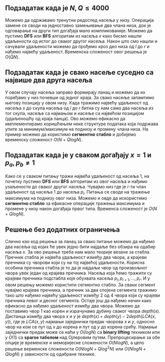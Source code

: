 ﻿## Подзадатак када је $N, Q \leq 4000$

Можемо да одржавамо тренутни редослед насеља у низу. Операција замене се своди на једноставно замењивање два члана низа, док је одговарање на други тип догађаја мало компликованије. Можемо да пустимо **DFS** или **BFS** алгоритам из насеља $x$ како бисмо нашли удаљености од истог до сваког другог насеља. Након што смо нашли и сачували удаљености можемо да прођемо кроз део низа од $l$ до $r$ и нађемо највећу удаљеност. Временска сложеност овог решења је $O(QN)$.

## Подзадатак када је свако насеље суседно са највише два друга насеља

У овом случају насеља заправо формирају ланац и можемо да их поређамо у низ почевши од једног краја. За свако насеље запамтимо његову позицију у овом низу. Када тражимо највећу удаљеност од насеља $x$ до скупа насеља од $l$ до $r$ битна су нам само два насеља из тог скупа, насеље са најмањом и насеље са највећом позицијом (удаљеношћу од краја ланца). Ово можемо ефикасно да имплементирамо коришћењем неке структуре података која подржава упите за минимум/максимум на поднизу и промену члана низа. На пример можемо да користимо **сегментно стабло** и добијемо временску сложеност $О(N + QlogN)$.

## Подзадатак када је у сваком догађају $x = 1$ и $p_a, p_b \neq 1$

Како се у сваком питању тражи највећа удаљеност од насеља 1, на почетку пустимо **DFS** или **BFS** алгоритам из овог насеља и нађимо узаљености до сваког другог насеља. Чувајмо низ где је $i$-ти члан удаљеност од насеља 1 до насеља $p_i$. Питања се своде на тражење максимума на поднизу овог низа. Можемо и овде да искористимо **сегментно стабло** за ефикасне операције тражења максимума и промене у низу након догађаја првог типа. Временса сложеност је $O(N + QlogN)$.

## Решење без додатних ограничења

Слично као код решења за ланац за свако питање можемо да нађемо два насеља од којих ће увек једно бити најдаље без обзира на одабир насеља $x$. За ово решење треба нам мало теорије везане за стабла. Пречник стабла је највећа удаљеност између два чвора, а крајеви пречника су чворови који су на тој највећој удаљености. Корисна особина пречника стабла је то да је најдаљи чвор од произвољног чвора увек један од крајева пречника. Насеља која ћемо тражити су крајеви пречника подстабла које обухвата насеља $p_l, p_{l+1}, \dots, p_r$. И у овом решењу можемо користити сегментно стабло. За сваки сегмент чувајмо крајеве пречника, а пречник за два спојена сегмента тражимо тако што нађемо највећу удаљеност између 2 од 4 чвора који су крајеви пречника левог и десног сегмента. Остаје још да нађемо начин како ефикасно да нађемо удаљеност између два чвора. Можемо да поставимо чвор 1 као корен и израчунамо дубину сваког чвора $depth(x)$. Дистанца између два чвора $x$ и $y$ је $depth(x) + depth(y) - 2 depth(LCA(x, y))$, где је $LCA(x, y)$ најмањи заједнички предак чворова $x$ и $y$, односно чвор на ком се пут од $x$ до корена и пут од $y$ до корена срећу. Најмањи заједнички предак може се наћи у $O(logN)$ са **binary lifting** техником или у $О(1)$ са **sparse табелом** над Ојлеровим путем. Препроцесирање за обе опције је временске и меморијеске сложености $О(NlogN)$, а цело решење верменске сложености $O(NlogN + Q log^2 N)$ или $O(NlogN + QlogN)$ у зависности од одабране технике.
